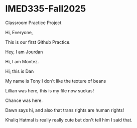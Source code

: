 # IMED335-Fall2025

Classroom Practice Project

Hi, Everyone,

This is our first Github Practice.




Hey, I am Jourdan

Hi, I am Montez.



Hi; this is Dan










My name is Tony I don't like the texture of beans


Lillian was here, this is my file now suckas!


Chance was here.




Dawn says hi, and also that trans rights are human rights!



Khaliq Hatmal is really really cute but don't tell him I said that.




